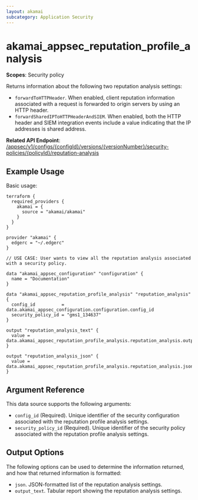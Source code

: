 ```yaml
---
layout: akamai
subcategory: Application Security
---
```


# akamai_appsec_reputation_profile_analysis

**Scopes**: Security policy

Returns information about the following two reputation analysis settings:

- `forwardToHTTPHeader`. When enabled, client reputation information associated with a request is forwarded to origin servers by using an HTTP header.
- `forwardSharedIPToHTTPHeaderAndSIEM`. When enabled, both the HTTP header and SIEM integration events include a value indicating that the IP addresses is shared address.

**Related API Endpoint**: [/appsec/v1/configs/{configId}/versions/{versionNumber}/security-policies/{policyId}/reputation-analysis](https://techdocs.akamai.com/application-security/reference/get-reputation-analysis)

## Example Usage

Basic usage:

```
terraform {
  required_providers {
    akamai = {
      source = "akamai/akamai"
    }
  }
}

provider "akamai" {
  edgerc = "~/.edgerc"
}

// USE CASE: User wants to view all the reputation analysis associated with a security policy.

data "akamai_appsec_configuration" "configuration" {
  name = "Documentation"
}

data "akamai_appsec_reputation_profile_analysis" "reputation_analysis" {
  config_id          = data.akamai_appsec_configuration.configuration.config_id
  security_policy_id = "gms1_134637"
}

output "reputation_analysis_text" {
  value = data.akamai_appsec_reputation_profile_analysis.reputation_analysis.output_text
}

output "reputation_analysis_json" {
  value = data.akamai_appsec_reputation_profile_analysis.reputation_analysis.json
}
```

## Argument Reference

This data source supports the following arguments:

- `config_id` (Required). Unique identifier of the security configuration associated with the reputation profile analysis settings.
- `security_policy_id` (Required). Unique identifier of the security policy associated with the reputation profile analysis settings.

## Output Options

The following options can be used to determine the information returned, and how that returned information is formatted:

- `json`. JSON-formatted list of the reputation analysis settings.
- `output_text`. Tabular report showing the reputation analysis settings.